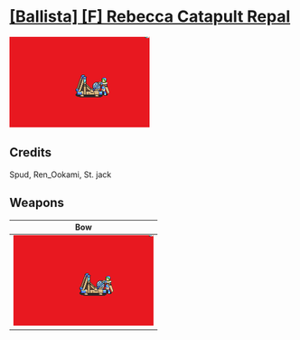 # [\[Ballista\] \[F\] Rebecca Catapult Repal](./)
 

<img src="./5.%20Bow%20(Ballista)/Bow_000.png" alt="[Ballista] [F] Rebecca Catapult Repal standing" />

## Credits

Spud, Ren_Ookami, St. jack

## Weapons
 

|Bow |
|  :---: |
| <img alt="Bow animation" src="./5.%20Bow%20(Ballista)/Bow.gif" /> |
